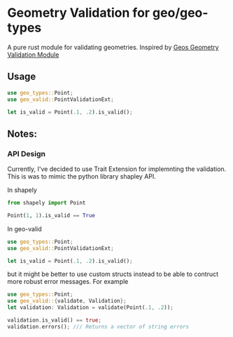 # Geometry Validation for geo/geo-types

A pure rust module for validating geometries. Inspired by [Geos Geometry Validation Module](https://github.com/libgeos/geos/tree/0a55b3af552470754893485b51407cc0219dbaae/src/operation/valid)

## Usage
```rust
use geo_types::Point;
use geo_valid::PointValidationExt;

let is_valid = Point(.1, .2).is_valid();
```
## Notes:
### API Design
Currently, I've decided to use Trait Extension for implemnting the validation. This is was to mimic the python library shapley API.

In shapely
```python
from shapely import Point

Point(1, 1).is_valid == True
```
In geo-valid
```rust
use geo_types::Point;
use geo_valid::PointValidationExt;

let is_valid = Point(.1, .2).is_valid();
```
but it might be better to use custom structs instead to be able to contruct more robust error messages. For example
```rust
use geo_types::Point;
use geo_valid::{validate, Validation};
let validation: Validation = validate(Point(.1, .2));

validation.is_valid() == true;
validation.errors(); /// Returns a vector of string errors
```